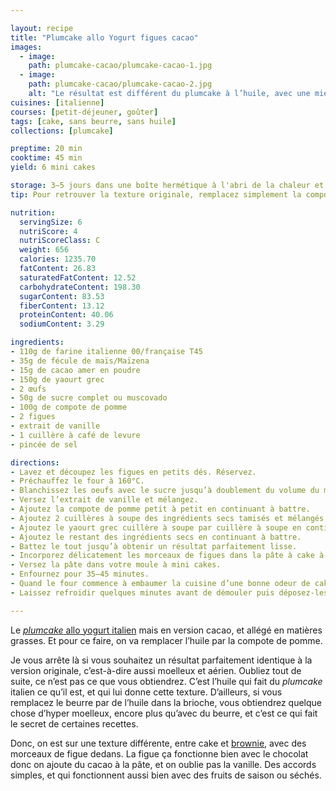 ```yaml
---

layout: recipe
title: "Plumcake allo Yogurt figues cacao"
images:
  - image:
    path: plumcake-cacao/plumcake-cacao-1.jpg
  - image:
    path: plumcake-cacao/plumcake-cacao-2.jpg
    alt: "Le résultat est différent du plumcake à l’huile, avec une mie beaucoup moins aérienne. En contrepartie, les cakes se tiennent mieux avec les morceaux de figue."
cuisines: [italienne]
courses: [petit-déjeuner, goûter]
tags: [cake, sans beurre, sans huile]
collections: [plumcake]

preptime: 20 min
cooktime: 45 min
yield: 6 mini cakes

storage: 3–5 jours dans une boîte hermétique à l'abri de la chaleur et de la lumière, 2–3 mois au congélateur.
tip: Pour retrouver la texture originale, remplacez simplement la compote de pomme par 8cl d’huile neutre. Pour quelque chose de plus <i lang="en">fancy</i>, mélangez 6cl d’huile neutre avec 2cl d’huile d’olive, qui apportera une petite note subtile à la dégustation, cf. <a href="dino-plumcake.html">le <i lang="en">plumcake</i> en version dinosaure</a>.

nutrition:
  servingSize: 6
  nutriScore: 4
  nutriScoreClass: C
  weight: 656
  calories: 1235.70
  fatContent: 26.83
  saturatedFatContent: 12.52
  carbohydrateContent: 198.30
  sugarContent: 83.53
  fiberContent: 13.12
  proteinContent: 40.06
  sodiumContent: 3.29

ingredients:
- 110g de farine italienne 00/française T45
- 35g de fécule de maïs/Maïzena
- 15g de cacao amer en poudre
- 150g de yaourt grec
- 2 œufs
- 50g de sucre complet ou muscovado
- 100g de compote de pomme
- 2 figues
- extrait de vanille
- 1 cuillère à café de levure 
- pincée de sel 

directions:
- Lavez et découpez les figues en petits dés. Réservez.
- Préchauffez le four à 160°C.
- Blanchissez les oeufs avec le sucre jusqu’à doublement du volume du mélange. 
- Versez l’extrait de vanille et mélangez.
- Ajoutez la compote de pomme petit à petit en continuant à battre. 
- Ajoutez 2 cuillères à soupe des ingrédients secs tamisés et mélangés (farine, levure, cacao, levure, sel) en continuant à battre. 
- Ajoutez le yaourt grec cuillère à soupe par cuillère à soupe en continuant à battre. 
- Ajoutez le restant des ingrédients secs en continuant à battre. 
- Battez le tout jusqu’à obtenir un résultat parfaitement lisse.
- Incorporez délicatement les morceaux de figues dans la pâte à cake à l’aide d’une maryse.
- Versez la pâte dans votre moule à mini cakes.
- Enfournez pour 35–45 minutes. 
- Quand le four commence à embaumer la cuisine d’une bonne odeur de cake et que les plumcakes ont bien craqué sur le dessus, tenez-vous prêt. Quand les bords se sont tout juste détachés du moule, c’est le signal qu’on doit les sortir du four.
- Laissez refroidir quelques minutes avant de démouler puis déposez-les sur une grille.

---
```


Le [<i lang="en">plumcake</i> allo yogurt italien](plumcake-allo-yogurt.html) mais en version cacao, et allégé en matières grasses. Et pour ce faire, on va remplacer l’huile par la compote de pomme.

Je vous arrête là si vous souhaitez un résultat parfaitement identique à la version originale, c’est-à-dire aussi moelleux et aérien. Oubliez tout de suite, ce n’est pas ce que vous obtiendrez. C’est l’huile qui fait du <i lang="en">plumcake</i> italien ce qu’il est, et qui lui donne cette texture. D’ailleurs, si vous remplacez le beurre par de l’huile dans la brioche, vous obtiendrez quelque chose d’hyper moelleux, encore plus qu’avec du beurre, et c’est ce qui fait le secret de certaines recettes.

Donc, on est sur une texture différente, entre cake et [brownie](banana-brownies.html), avec des morceaux de figue dedans. La figue ça fonctionne bien avec le chocolat donc on ajoute du cacao à la pâte, et on oublie pas la vanille. Des accords simples, et qui fonctionnent aussi bien avec des fruits de saison ou séchés.